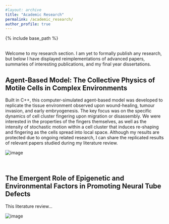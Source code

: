 ```yaml
---
#layout: archive
title: "Academic Research"
permalink: /academic_research/
author_profile: true
---
```


{% include base_path %}

<br>
Welcome to my research section. I am yet to formally publish any research, but below I have displayed reimplementations of advanced papers, summaries of interesting publications, and my final year dissertations.

<h2> Agent-Based Model: The Collective Physics of Motile Cells in Complex Environments </h2>

Built in C++, this computer-simulated agent-based model was developed to replicate the tissue environment observed upon wound-healing, tumour invasion, and early embryogenesis. The key focus was on the specific dynamics of cell cluster fingering upon migration or disassembly. We were interested in the properties of the fingers themselves, as well as the intensity of stochastic motion within a cell cluster that induces re-shaping and fingering as the cells spread into local space. Although my results are protected due to ongoing related research, I can share the replicated results of relevant papers studied during my literature review.

![image](rzedward.github.io/images/500x300.png)

<br>

<h2> The Emergent Role of Epigenetic and Environmental Factors in Promoting Neural Tube Defects </h2>

This literature review...

![image](rzedward.github.io/images/500x300.png)

<br>

<!-- 

<h2> Paper 1: Machine Learning Technique </h2>

Consider this a summary of a paper I read recently that intrigued and excited me. This paper by...

![image](rzedward.github.io/images/500x300.png)

<br>

Ideas:

* Conference Submission
* Reimplemented Paper
* Master's Project Literature Review
* Dissertation Lit Review
* Paper 1 - Read recently & summarised

-->
